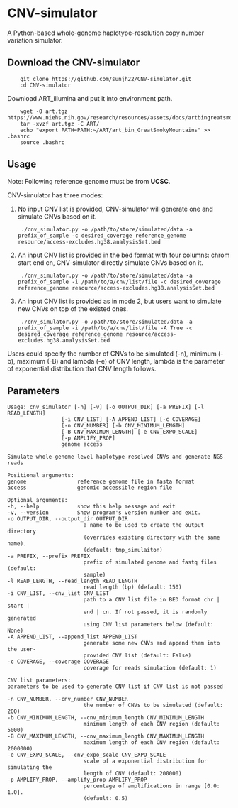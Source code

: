 # CNV-simulator
A Python-based whole-genome haplotype-resolution copy number variation simulator.

## Download the CNV-simulator

        git clone https://github.com/sunjh22/CNV-simulator.git
        cd CNV-simulator

Download ART_illumina and put it into environment path.

        wget -O art.tgz https://www.niehs.nih.gov/research/resources/assets/docs/artbingreatsmokymountains04.17.16linux64.tgz
        tar -xvzf art.tgz -C ART/
        echo "export PATH=PATH:~/ART/art_bin_GreatSmokyMountains" >> .bashrc
        source .bashrc

## Usage

Note: Following reference genome must be from **UCSC**.

CNV-simulator has three modes:
1. No input CNV list is provided, CNV-simulator will generate one and simulate CNVs based on it.

        ./cnv_simulator.py -o /path/to/store/simulated/data -a prefix_of_sample -c desired_coverage reference_genome resource/access-excludes.hg38.analysisSet.bed

2. An input CNV list is provided in the bed format with four columns: chrom start end cn, CNV-simulator directly simulate CNVs based on it.

        ./cnv_simulator.py -o /path/to/store/simulated/data -a prefix_of_sample -i /path/to/a/cnv/list/file -c desired_coverage reference_genome resource/access-excludes.hg38.analysisSet.bed

3. An input CNV list is provided as in mode 2, but users want to simulate new CNVs on top of the existed ones.

        ./cnv_simulator.py -o /path/to/store/simulated/data -a prefix_of_sample -i /path/to/a/cnv/list/file -A True -c desired_coverage reference_genome resource/access-excludes.hg38.analysisSet.bed

Users could specify the number of CNVs to be simulated (-n), minimum (-b), maximum (-B) and lambda (-e) of CNV length, lambda is the parameter of exponential distribution that CNV length follows.

## Parameters

    Usage: cnv_simulator [-h] [-v] [-o OUTPUT_DIR] [-a PREFIX] [-l READ_LENGTH]
                     [-i CNV_LIST] [-A APPEND_LIST] [-c COVERAGE]
                     [-n CNV_NUMBER] [-b CNV_MINIMUM_LENGTH]
                     [-B CNV_MAXIMUM_LENGTH] [-e CNV_EXPO_SCALE]
                     [-p AMPLIFY_PROP]
                     genome access

    Simulate whole-genome level haplotype-resolved CNVs and generate NGS reads

    Positional arguments:
    genome                reference genome file in fasta format
    access                genomic accessible region file

    Optional arguments:
    -h, --help            show this help message and exit
    -v, --version         Show program's version number and exit.
    -o OUTPUT_DIR, --output_dir OUTPUT_DIR
                            a name to be used to create the output directory
                            (overrides existing directory with the same name).
                            (default: tmp_simulaiton)
    -a PREFIX, --prefix PREFIX
                            prefix of simulated genome and fastq files (default:
                            sample)
    -l READ_LENGTH, --read_length READ_LENGTH
                            read length (bp) (default: 150)
    -i CNV_LIST, --cnv_list CNV_LIST
                            path to a CNV list file in BED format chr | start |
                            end | cn. If not passed, it is randomly generated
                            using CNV list parameters below (default: None)
    -A APPEND_LIST, --append_list APPEND_LIST
                            generate some new CNVs and append them into the user-
                            provided CNV list (default: False)
    -c COVERAGE, --coverage COVERAGE
                            coverage for reads simulation (default: 1)

    CNV list parameters:
    parameters to be used to generate CNV list if CNV list is not passed

    -n CNV_NUMBER, --cnv_number CNV_NUMBER
                            the number of CNVs to be simulated (default: 200)
    -b CNV_MINIMUM_LENGTH, --cnv_minimum_length CNV_MINIMUM_LENGTH
                            minimum length of each CNV region (default: 5000)
    -B CNV_MAXIMUM_LENGTH, --cnv_maximum_length CNV_MAXIMUM_LENGTH
                            maximum length of each CNV region (default: 2000000)
    -e CNV_EXPO_SCALE, --cnv_expo_scale CNV_EXPO_SCALE
                            scale of a exponential distribution for simulating the
                            length of CNV (default: 200000)
    -p AMPLIFY_PROP, --amplify_prop AMPLIFY_PROP
                            percentage of amplifications in range [0.0: 1.0].
                            (default: 0.5)

